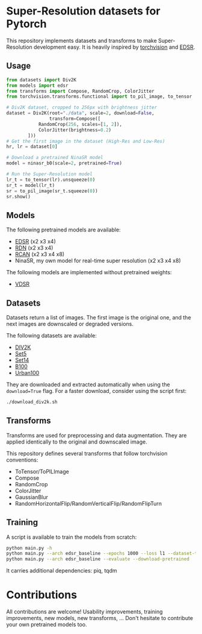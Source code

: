 # Super-Resolution datasets for Pytorch

This repository implements datasets and transforms to make Super-Resolution development easy.
It is heavily inspired by [torchvision](https://github.com/pytorch/vision) and [EDSR](https://github.com/zhouhuanxiang/EDSR-PyTorch).



## Usage

```python
from datasets import Div2K
from models import edsr
from transforms import Compose, RandomCrop, ColorJitter
from torchvision.transforms.functional import to_pil_image, to_tensor

# Div2K dataset, cropped to 256px with brightness jitter
dataset = Div2K(root="./data", scale=2, download=False,
                transform=Compose([
		    RandomCrop(256, scales=[1, 2]),
		    ColorJitter(brightness=0.2)
		]))
# Get the first image in the dataset (High-Res and Low-Res)
hr, lr = dataset[0]

# Download a pretrained NinaSR model
model = ninasr_b0(scale=2, pretrained=True)

# Run the Super-Resolution model
lr_t = to_tensor(lr).unsqueeze(0)
sr_t = model(lr_t)
sr = to_pil_image(sr_t.squeeze(0))
sr.show()
```



## Models

The following pretrained models are available:
* [EDSR](https://arxiv.org/abs/1707.02921) (x2 x3 x4)
* [RDN](https://arxiv.org/abs/1802.08797) (x2 x3 x4)
* [RCAN](https://arxiv.org/abs/1807.02758) (x2 x3 x4 x8)
* NinaSR, my own model for real-time super resolution (x2 x3 x4 x8)

The following models are implemented without pretrained weights:
* [VDSR](https://arxiv.org/abs/1511.04587)



## Datasets

Datasets return a list of images. The first image is the original one, and the next images are downscaled or degraded versions.

The following datasets are available:
* [DIV2K](https://data.vision.ee.ethz.ch/cvl/DIV2K/)
* [Set5](http://people.rennes.inria.fr/Aline.Roumy/results/SR_BMVC12.html)
* [Set14](https://paperswithcode.com/dataset/set14)
* [B100](https://www2.eecs.berkeley.edu/Research/Projects/CS/vision/bsds/)
* [Urban100](https://paperswithcode.com/dataset/urban100)

They are downloaded and extracted automatically when using the `download=True` flag. For a faster download, consider using the script first:
```bash
./download_div2k.sh
```



## Transforms

Transforms are used for preprocessing and data augmentation. They are applied identically to the original and downscaled image.

This repository defines several transforms that follow torchvision conventions:
* ToTensor/ToPILImage
* Compose
* RandomCrop
* ColorJitter
* GaussianBlur
* RandomHorizontalFlip/RandomVerticalFlip/RandomFlipTurn



## Training

A script is available to train the models from scratch:
```bash
python main.py -h
python main.py --arch edsr_baseline --epochs 1000 --loss l1 --dataset-train div2k_bicubic
python main.py --arch edsr_baseline --evaluate --download-pretrained
```

It carries additional dependencies: piq, tqdm



# Contributions

All contributions are welcome! Usability improvements, training improvements, new models, new transforms, ...
Don't hesitate to contribute your own pretrained models too.
